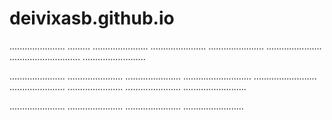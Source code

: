# deivixasb.github.io
......................
.........
......................
......................
......................
......................
............................
.........................

......................
......................
......................
...........................
.........................
......................
......................
......................
.........................

......................
......................
......................
........................
